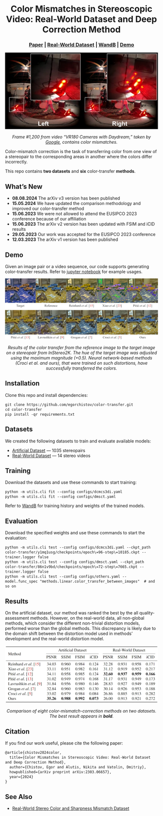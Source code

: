 <h1 align="center">Color Mismatches in Stereoscopic Video: Real-World Dataset and Deep Correction Method</h1>

<h3 align="center">
    <a href="https://arxiv.org/abs/2303.06657">Paper</a>
    |
    <a href="https://videoprocessing.ai/datasets/stereo-mismatch.html">Real-World Dataset</a>
    |
    <a href="https://wandb.ai/egorchistov/color-transfer">WandB</a>
    |
    <a href="https://colab.research.google.com/github/egorchistov/color-transfer/blob/master/demo.ipynb">Demo</a>
</h3>

<p align="center"><img src="graphics/example.webp"></p>
<p align="center"><i>Frame #1,200 from video “VR180 Cameras with Daydream,” taken by <a href="https://www.youtube.com/watch?v=TH MMXinRsA/">Google</a>, contains color mismatches.</i></p>

Color-mismatch correction is the task of transferring color from one view of a stereopair to the corresponding areas in another where the colors differ incorrectly.

This repo contains **two datasets** and **six** color-transfer **methods**.

## What’s New

* **08.08.2024** The arXiv v3 version has been published
* **15.05.2024** We have updated the comparison methodology and improved our color-transfer method
* **15.06.2023** We were not allowed to attend the EUSIPCO 2023 conference because of our affiliation
* **15.06.2023** The arXiv v2 version has been updated with FSIM and iCID results
* **29.05.2023** Our work was accepted for the EUSIPCO 2023 conference
* **12.03.2023** The arXiv v1 version has been published

## Demo

Given an image pair or a video sequence, our code supports generating color-transfer results. Refer to [jupyter notebook](https://colab.research.google.com/github/egorchistov/color-transfer/blob/master/demo.ipynb) for example usages.

<p align="center"><img src="graphics/results.webp"></p>
<p align="center"><i>Results of the color transfer from the reference image to the target image on a stereopair from InStereo2K. The hue of the target image was adjusted using the maximum magnitude (+0.5). Neural network-based methods (Croci et al. and ours), that were trained on such distortions, have successfully transferred the colors.</i></p>

## Installation

Clone this repo and install dependencies:

```shell
git clone https://github.com/egorchistov/color-transfer.git
cd color-transfer
pip install -qr requirements.txt
```

## Datasets

We created the following datasets to train and evaluate available models:

* [Artificial Dataset](https://www.kaggle.com/datasets/egorchistov/dcmc-dataset) — 1035 stereopairs
* [Real-World Dataset](https://videoprocessing.ai/datasets/stereo-mismatch.html) — 14 stereo videos

## Training

Download the datasets and use these commands to start training:

```shell
python -m utils.cli fit --config configs/dcmcs3di.yaml
python -m utils.cli fit --config configs/dmsct.yaml
```

Refer to [WandB](http://wandb.ai/egorchistov/color-transfer) for training history and weights of the trained models.

## Evaluation

Download the specified weights and use these commands to start the evaluation:

```shell
python -m utils.cli test --config configs/dcmcs3di.yaml --ckpt_path color-transfer/y1mq1usg/checkpoints/epoch\=96-step\=10185.ckpt --trainer.logger false
python -m utils.cli test --config configs/dmsct.yaml --ckpt_path color-transfer/86n1v9bd/checkpoints/epoch\=72-step\=7665.ckpt --trainer.logger false
python -m utils.cli test --config configs/others.yaml --model.func_spec "methods.linear.color_transfer_between_images"  # and so on
```

## Results

On the artificial dataset, our method was ranked the best by the all quality-assessment
methods. However, on the real-world data, all non-global
methods, which consider the different non-trivial distortion models, performed worse than
the global methods. This discrepancy is likely due to the domain shift between the distortion
model used in methods’ development and the real-world distortion model.

<p align="center"><img src="graphics/comparison.webp"></p>
<p align="center"><i>Comparison of eight color-mismatch-correction methods on two datasets. The best result appears in <b>bold</b>.</i></p>

## Citation

If you find our work useful, please cite the following paper:

```
@article{chistov2024color,
  title={Color Mismatches in Stereoscopic Video: Real-World Dataset and Deep Correction Method},
  author={Chistov, Egor and Alutis, Nikita and Vatolin, Dmitriy},
  howpublished={arXiv preprint arXiv:2303.06657},
  year={2024}
}
```

## See Also

* [Real-World Stereo Color and Sharpness Mismatch Dataset](https://videoprocessing.ai/datasets/stereo-mismatch.html)
